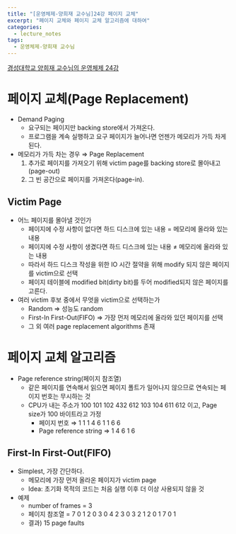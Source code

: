 ```yaml
---
title: "[운영체제-양희재 교수님]24강 페이지 교체"
excerpt: "페이지 교체와 페이지 교체 알고리즘에 대하여"
categories:
  - lecture_notes
tags:
  - 운영체제-양희재 교수님
---
```


[경성대학교 양희재 교수님의 운영체제 24강](http://www.kocw.net/home/cview.do?lid=5500db4eb04926b8)

# 페이지 교체(Page Replacement)

- Demand Paging
    - 요구되는 페이지만 backing store에서 가져온다.
    - 프로그램을 계속 실행하고 요구 페이지가 늘어나면 언젠가 메모리가 가득 차게 된다.
- 메모리가 가득 차는 경우 ⇒ Page Replacement
    1. 추가로 페이지를 가져오기 위해 victim page를 backing store로 몰아내고(page-out) 
    2. 그 빈 공간으로 페이지를 가져온다(page-in).

## Victim Page

- 어느 페이지를 몰아낼 것인가
    - 페이지에 수정 사항이 없다면 하드 디스크에 있는 내용 = 메모리에 올라와 있는 내용
    - 페이지에 수정 사항이 생겼다면 하드 디스크에 있는 내용 ≠ 메모리에 올라와 있는 내용
    - 따라서 하드 디스크 작성을 위한 IO 시간 절약을 위해 modify 되지 않은 페이지를 victim으로 선택
    - 페이지 테이블에 modified bit(dirty bit)를 두어 modified되지 않은 페이지를 고른다.
- 여러 victim 후보 중에서 무엇을 victim으로 선택하는가
    - Random ⇒ 성능도 random
    - First-In First-Out(FIFO) ⇒ 가장 먼저 메모리에 올라와 있던 페이지를 선택
    - 그 외 여러 page replacement algorithms 존재

# 페이지 교체 알고리즘

- Page reference string(페이지 참조열)
    - 같은 페이지를 연속해서 읽으면 페이지 폴트가 일어나지 않으므로 연속되는 페이지 번호는 무시하는 것
    - CPU가 내는 주소가 100 101 102 432 612 103 104 611 612 이고, 
    Page size가 100 바이트라고 가정
        - 페이지 번호 ⇒ 1 1 1 4 6 1 1 6 6
        - Page reference string ⇒ 1 4 6 1 6

## First-In First-Out(FIFO)

- Simplest, 가장 간단하다.
    - 메모리에 가장 먼저 올라온 페이지가 victim page
    - Idea: 초기화 목적의 코드는 처음 실행 이후 더 이상 사용되지 않을 것
- 예제
    - number of frames = 3
    - 페이지 참조열 = 7 0 1 2 0 3 0 4 2 3 0 3 2 1 2 0 1 7 0 1
    - 결과) 15 page faults